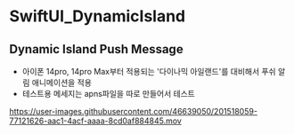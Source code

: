 # SwiftUI_DynamicIsland
## Dynamic Island Push Message
- 아이폰 14pro, 14pro Max부터 적용되는 '다이나믹 아일랜드'를 대비해서 푸쉬 알림 애니메이션을 적용
- 테스트용 메세지는 apns파일을 따로 만들어서 테스트


https://user-images.githubusercontent.com/46639050/201518059-77121626-aac1-4acf-aaaa-8cd0af884845.mov

